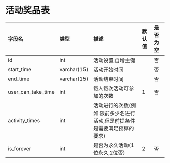 # 活动奖品表

| 字段名 | 类型 | 描述 | 默认值 | 是否为空 |
| :--- | :--- | :--- | :--- | :--- |
| id | int | 活动设置,自增主键 |  | 否 |
| start\_time | varchar\(15\) | 活动开始时间 |  | 否 |
| end\_time | varchar\(15\) | 活动结束时间 |  | 否 |
| user\_can\_take\_time | int | 每人每次活动可参加的次数 | 1 | 否 |
| activity\_times | int | 活动进行的次数\(例如:限前多少名进行活动,但是前提条件是需要满足预算的要求\) |  |  |
| is\_forever | int | 是否为永久活动\(1 位永久,2位否\) | 2 | 否 |



